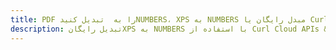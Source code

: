 ---title: PDF را به  تبدیل کنیدNUMBERS، XPS به NUMBERS مبدل رایگان یا Curl SDKdescription: تبدیل رایگانXPS به NUMBERS با استفاده از Curl Cloud APIs & SDK همچنین اسناد PDF را در Cloud ایجاد، ویرایش و رندر کنید.---